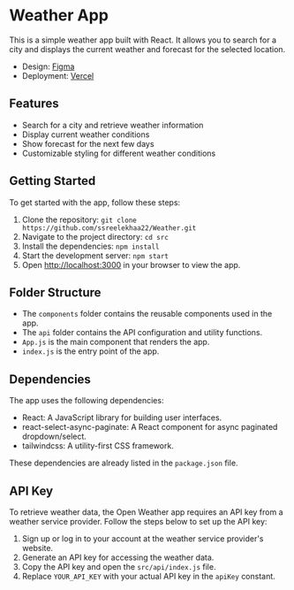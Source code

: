 # Weather App

This is a simple weather app built with React. It allows you to search for a city and displays the current weather and forecast for the selected location.

- Design: [Figma](https://www.figma.com/file/PXcD0nDkdC5Qxl9bMVWfXj/Untitled?type=design&node-id=0-1&t=vdkfhxZN9wk2yorJ-0)
- Deployment: [Vercel](https://weather-snowy-three.vercel.app/)

## Features

- Search for a city and retrieve weather information
- Display current weather conditions
- Show forecast for the next few days
- Customizable styling for different weather conditions

## Getting Started

To get started with the app, follow these steps:

1. Clone the repository: `git clone https://github.com/ssreelekhaa22/Weather.git`
2. Navigate to the project directory: `cd src`
3. Install the dependencies: `npm install`
4. Start the development server: `npm start`
5. Open [http://localhost:3000](http://localhost:3000) in your browser to view the app.

## Folder Structure

- The `components` folder contains the reusable components used in the app.
- The `api` folder contains the API configuration and utility functions.
- `App.js` is the main component that renders the app.
- `index.js` is the entry point of the app.

## Dependencies

The app uses the following dependencies:

- React: A JavaScript library for building user interfaces.
- react-select-async-paginate: A React component for async paginated dropdown/select.
- tailwindcss: A utility-first CSS framework.

These dependencies are already listed in the `package.json` file.

## API Key

To retrieve weather data, the Open Weather app requires an API key from a weather service provider. Follow the steps below to set up the API key:

1. Sign up or log in to your account at the weather service provider's website.
2. Generate an API key for accessing the weather data.
3. Copy the API key and open the `src/api/index.js` file.
4. Replace `YOUR_API_KEY` with your actual API key in the `apiKey` constant.

